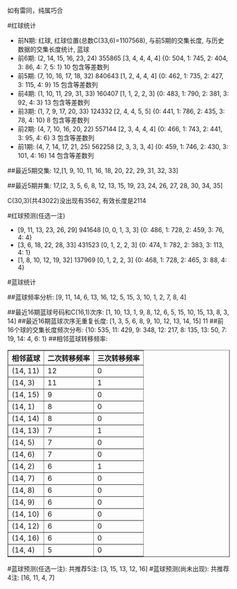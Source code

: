 <!-- 
.. title: 双色球2015009期(2015-01-20)数据分析报告
.. slug: slott-2015009-2015-01-20-report
.. date: 2015-01-21 08:00:00 UTC+08:00
.. tags: Lottery
.. link: 
.. description: 
.. type: text
-->

如有雷同，纯属巧合

<!-- TEASER_END-->

#红球统计

- 前N期: 红球, 红球位置(总数C(33,6)=1107568), 与前5期的交集长度, 与历史数据的交集长度统计, 蓝球
- 前6期: (2, 14, 15, 16, 23, 24) 355865 [3, 4, 4, 4, 4] {0: 504, 1: 745, 2: 404, 3: 86, 4: 7, 5: 1} 10 包含等差数列
- 前5期: (7, 10, 16, 17, 18, 32) 840643 [1, 2, 4, 4, 4] {0: 462, 1: 735, 2: 427, 3: 115, 4: 9} 15 包含等差数列
- 前4期: (1, 10, 11, 29, 31, 33) 160407 [1, 1, 2, 2, 3] {0: 483, 1: 790, 2: 381, 3: 92, 4: 3} 13 包含等差数列
- 前3期: (1, 7, 9, 17, 20, 33) 124332 [2, 4, 4, 5, 5] {0: 441, 1: 786, 2: 435, 3: 78, 4: 10} 8 包含等差数列
- 前2期: (4, 7, 10, 16, 20, 22) 557144 [2, 3, 4, 4, 4] {0: 466, 1: 743, 2: 441, 3: 95, 4: 6} 3 包含等差数列
- 前1期: (4, 7, 14, 17, 21, 25) 562258 [2, 3, 3, 3, 4] {0: 459, 1: 746, 2: 430, 3: 101, 4: 16} 14 包含等差数列

##最近5期交集:
12,[1, 9, 10, 11, 16, 18, 20, 22, 29, 31, 32, 33]

##最近5期并集:
17,[2, 3, 5, 6, 8, 12, 13, 15, 19, 23, 24, 26, 27, 28, 30, 34, 35]

C(30,3)(共43022)没出现有3562, 
有效长度是2114

#红球预测(任选一注)

- [9, 11, 13, 23, 26, 29] 941648 [0, 0, 1, 3, 3] {0: 486, 1: 728, 2: 459, 3: 76, 4: 4}
- [3, 6, 18, 22, 28, 33] 431523 [0, 1, 2, 2, 3] {0: 474, 1: 782, 2: 383, 3: 113, 4: 1}
- [1, 8, 10, 12, 19, 32] 137969 [0, 1, 2, 2, 3] {0: 468, 1: 728, 2: 465, 3: 88, 4: 4}

#蓝球统计

##蓝球频率分析:
[9, 11, 14, 6, 13, 16, 12, 5, 15, 3, 10, 1, 2, 7, 8, 4]

##最近16期蓝球号码和C(16,1)次序:
[1, 10, 13, 1, 9, 8, 12, 6, 5, 15, 10, 15, 13, 8, 3, 14]
##最近16期蓝球次序无重复长度:
[1, 3, 5, 6, 8, 9, 10, 12, 13, 14, 15] 11
##前16个球的交集长度频次分布:
{10: 535, 11: 429, 9: 348, 12: 217, 8: 135, 13: 50, 7: 19, 14: 4, 6: 1}
##相邻蓝球转移频率:
<table border="1" class="table table-striped dataframe">
  <thead>
    <tr style="text-align: right;">
      <th>相邻蓝球</th>
      <th>二次转移频率</th>
      <th>三次转移频率</th>
    </tr>
  </thead>
  <tbody>
    <tr>
      <td> (14, 11)</td>
      <td> 12</td>
      <td> 0</td>
    </tr>
    <tr>
      <td>  (14, 3)</td>
      <td> 11</td>
      <td> 1</td>
    </tr>
    <tr>
      <td> (14, 15)</td>
      <td>  9</td>
      <td> 0</td>
    </tr>
    <tr>
      <td>  (14, 1)</td>
      <td>  8</td>
      <td> 0</td>
    </tr>
    <tr>
      <td> (14, 14)</td>
      <td>  8</td>
      <td> 0</td>
    </tr>
    <tr>
      <td> (14, 13)</td>
      <td>  7</td>
      <td> 1</td>
    </tr>
    <tr>
      <td>  (14, 5)</td>
      <td>  7</td>
      <td> 0</td>
    </tr>
    <tr>
      <td>  (14, 6)</td>
      <td>  7</td>
      <td> 0</td>
    </tr>
    <tr>
      <td>  (14, 2)</td>
      <td>  6</td>
      <td> 1</td>
    </tr>
    <tr>
      <td>  (14, 7)</td>
      <td>  6</td>
      <td> 0</td>
    </tr>
    <tr>
      <td>  (14, 8)</td>
      <td>  6</td>
      <td> 0</td>
    </tr>
    <tr>
      <td>  (14, 9)</td>
      <td>  6</td>
      <td> 0</td>
    </tr>
    <tr>
      <td> (14, 10)</td>
      <td>  6</td>
      <td> 0</td>
    </tr>
    <tr>
      <td> (14, 12)</td>
      <td>  6</td>
      <td> 0</td>
    </tr>
    <tr>
      <td> (14, 16)</td>
      <td>  6</td>
      <td> 0</td>
    </tr>
    <tr>
      <td>  (14, 4)</td>
      <td>  5</td>
      <td> 0</td>
    </tr>
  </tbody>
</table>
#蓝球预测(任选一注):
共推荐5注: [3, 15, 13, 12, 16]
#蓝球预测(尚未出现):
共推荐4注: [16, 11, 4, 7]


